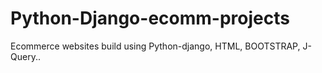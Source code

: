 # Python-Django-ecomm-projects
Ecommerce websites build using Python-django, HTML, BOOTSTRAP, J-Query.. 
